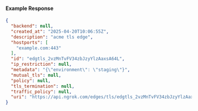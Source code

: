 <!-- Code generated for API Clients. DO NOT EDIT. -->
#### Example Response
```json
{
  "backend": null,
  "created_at": "2025-04-20T10:06:55Z",
  "description": "acme tls edge",
  "hostports": [
    "example.com:443"
  ],
  "id": "edgtls_2vzMnTvFV34zbJzyYlzAaxsA64L",
  "ip_restriction": null,
  "metadata": "{\"environment\": \"staging\"}",
  "mutual_tls": null,
  "policy": null,
  "tls_termination": null,
  "traffic_policy": null,
  "uri": "https://api.ngrok.com/edges/tls/edgtls_2vzMnTvFV34zbJzyYlzAaxsA64L"
}
